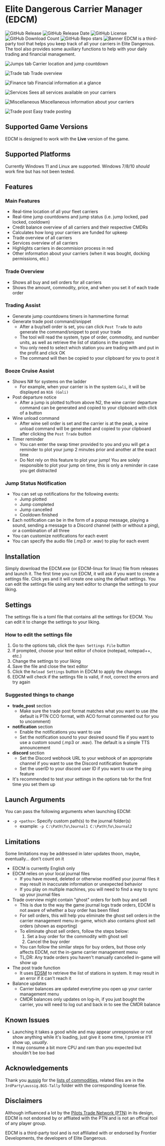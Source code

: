 # Elite Dangerous Carrier Manager (EDCM)
![GitHub Release](https://img.shields.io/github/v/release/skywalker-elite/Elite-Dangerous-Carrier-Manager) ![GitHub Release Date](https://img.shields.io/github/release-date/skywalker-elite/Elite-Dangerous-Carrier-Manager) ![GitHub License](https://img.shields.io/github/license/skywalker-elite/Elite-Dangerous-Carrier-Manager) ![GitHub Download Count](https://img.shields.io/github/downloads/skywalker-elite/Elite-Dangerous-Carrier-Manager/total) ![GitHub Repo stars](https://img.shields.io/github/stars/skywalker-elite/Elite-Dangerous-Carrier-Manager)
![Banner](images_readme/EDCM_Banner.png)
EDCM is a third-party tool that helps you keep track of all your carriers in Elite Dangerous. The tool also provides some auxiliary functions to help with your daily trading and financial management.


![Jumps tab](images_readme/ss_jump.png)
Carrier location and jump countdown

![Trade tab](images_readme/ss_trade.png)
Trade overview

![Finance tab](images_readme/ss_finance.png)
Financial information at a glance

![Services](images_readme/ss_services.png)
Sees all services available on your carriers

![Miscellaneous](images_readme/ss_miscellaneous.png)
Miscellaneous information about your carriers

![Trade post](images_readme/ss_trade_post.png)
Easy trade posting

## Supported Game Versions
EDCM is designed to work with the **Live** version of the game. 
## Supported Platforms
Currently Windows 11 and Linux are supported. Windows 7/8/10 *should* work fine but has not been tested. 
## Features
### Main Features
- Real-time location of all your fleet carriers
- Real-time jump countdowns and jump status (i.e. jump locked, pad locked, cooldown)
- Credit balance overview of all carriers and their respective CMDRs
- Calculates how long your carriers are funded for upkeep
- Trade overview of all carriers
- Services overview of all carriers
- Highlights carriers in decommision process in red
- Other information about your carriers (when it was bought, docking permissions, etc.)
### Trade Overview
- Shows all buy and sell orders for all carriers
- Shows the amount, commodity, price, and when you set it of each trade order
### Trading Assist
- Generate jump countdowns timers in hammertime format
- Generate trade post command/snippet
  - After a buy/sell order is set, you can click `Post Trade` to auto generate the command/snippet to post your trade
  - The tool will read the system, type of order, commodity, and number units, as well as retrieve the list of stations in the system
  - You only need to select which station you are trading with and put in the profit and click OK
  - The command will then be copied to your clipboard for you to post it
### Booze Cruise Assist
- Shows N# for systems on the ladder
  - For example, when your carrier is in the system `Gali`, it will be displayed as `N16 (Gali)`
- Post departure notice
  - After a jump is plotted to/from above N2, the wine carrier departure command can be generated and copied to your clipboard with click of a button
- Wine unload command
  - After wine sell order is set and the carrier is at the peak, a wine unload command will be generated and copied to your clipboard after clicking the `Post Trade` button
- Timer reminder
  - You can enter the swap timer provided to you and you will get a reminder to plot your jump 2 minutes prior and another at the exact time
  - Do Not rely on this feature to plot your jump! You are solely responsible to plot your jump on time, this is only a reminder in case you get distracted
### Jump Status Notification
- You can set up notifications for the following events:
  - Jump plotted
  - Jump completed
  - Jump cancelled
  - Cooldown finished
- Each notification can be in the form of a popup message, playing a sound, sending a message to a Discord channel (with or without a ping), or a combination of all three
- You can customize notifications for each event
- You can specify the audio file (.mp3 or .wav) to play for each event
## Installation
Simply download the EDCM.exe (or EDCM-linux for linux) file from releases and launch it. 
The first time you run EDCM, it will ask if you want to create a settings file. Click yes and it will create one using the default settings.
You can edit the settings file using any text editor to change the settings to your liking.
## Settings
The settings file is a toml file that contains all the settings for EDCM. You can edit it to change the settings to your liking. 
### How to edit the settings file
1. Go to the options tab, click the `Open Settings File` button
2. If prompted, choose your text editor of choice (notepad, notepad++, etc.)
3. Change the settings to your liking
4. Save the file and close the text editor
5. Click the `Reload Settings` button in EDCM to apply the changes
6. EDCM will check if the settings file is valid, if not, correct the errors and try again
### Suggested things to change
- **trade_post** section
  - Make sure the trade post format matches what you want to use (the default is PTN CCO format, with ACO format commented out for you to uncomment)
- **notification** section
  - Enable the notifications you want to use
  - Set the notification sound to your desired sound file if you want to use a custom sound (.mp3 or .wav). The default is a simple TTS announcement
- **discord** section
  - Set the Discord webhook URL to your webhook of an appropriate channel if you want to use the Discord notification feature
  - Set the userID to your discord user ID if you want to use the ping feature
- It's recommended to test your settings in the options tab for the first time you set them up
## Launch Arguments
You can pass the following arguments when launching EDCM:
- `-p <paths>`: Specify custom path(s) to the journal folder(s)
  - example: `-p C:\Path\To\Journal1 C:\Path\To\Journal2`
## Limitations
Some limitations may be addressed in later updates thoon, maybe, eventually... don't count on it
- EDCM is currently English only
- EDCM relies on your local journal files
  - If you have moved, deleted or otherwise modified your journal files it may result in inaccurate information or unexpected behavior
  - If you play on multiple machines, you will need to find a way to sync up your journal files
- Trade overview might contain "ghost" orders for both buy and sell
  - This is due to the way the game journal logs trade orders, EDCM is not aware of whether a buy order has been filled
  - For sell orders, this will help you eliminate the ghost sell orders in the carrier management menu in-game, which also contains ghost sell orders (shown as exporting)
  - To eliminate ghost sell orders, follow the steps below:
    1. Set a buy order for the commodity with ghost sell
    2. Cancel the buy order
  - You can follow the similar steps for buy orders, but those only affects EDCM, not the in-game carrier management menu
  - TL;DR: Any trade orders you haven't manually cancelled in-game will show up
- The post trade function
  - It uses <a href=https://www.edsm.net>EDSM</a> to retrieve the list of stations in system. It may result in an error if it can't reach it
- Balance updates
  - Carrier balances are updated everytime you open up your carrier management menu
  - CMDR balances only updates on log-in, if you just bought the carrier, you will need to log out and back in to see the CMDR balance
## Known Issues
- Launching it takes a good while and may appear unresponsive or not show anything while it's loading, just give it some time, I promise it'll show up, *usually*. 
- It may consume a bit more CPU and ram than you expected but shouldn't be *too* bad
## Acknowledgements
Thank you <a href=https://github.com/aussig>aussig</a> for the <a href=https://github.com/aussig/BGS-Tally/tree/develop/data>lists of commodities</a>, related files are in the `3rdParty\aussig.BGS-Tally` folder with the corresponding license file. 
## Disclaimers
Although influenced a lot by the <a href=https://pilotstradenetwork.com>Pilots Trade Network (PTN)</a> in its design, EDCM is not endorsed by or affliated with the PTN and is not an offical tool of any player group. 

EDCM is a third-party tool and is not affiliated with or endorsed by Frontier Developments, the developers of Elite Dangerous. 